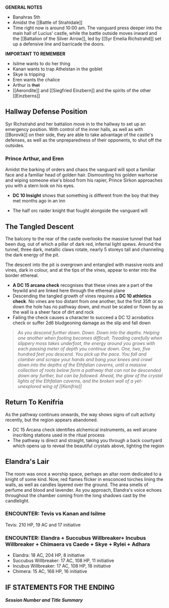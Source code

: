 **GENERAL NOTES**
- Banahras 5th
- Amidst the [[Battle of Strahldale]]
- Time right now is around 10:00 am. The vanguard press deeper into the main hall of Lucius' castle, while the battle outside moves inward and the [[Battalion of the Silver Arrow]], led by [[Syr Emelia Richstrahd]] set up a defensive line and barricade the doors.

**IMPORTANT TO REMEMBER**
- Isilme wants to do her thing
- Kanan wants to trap Athelstan in the goblet
- Skye is tripping
- Eren wants the chalice
- Arthur is ~~that~~
- [[Aerondite]] and [[Siegfried Einzbern]] and the spirits of the other [[Einzberns]]
## Hallway Defense Position
Syr Richstrahd and her battalion move in to the hallway to set up an emergency position. With control of the inner halls, as well as with [[Borovik]] on their side, they are able to take advantage of the castle's defenses, as well as the unpreparedness of their opponents, to shut off the outsides.
### Prince Arthur, and Eren
Amidst the barking of orders and chaos the vanguard will spot a familiar face and a familiar head of golden hair. Dismounting his golden warhorse and wiping someone else's blood from his rapier, Prince Sirkon approaches you with a stern look on his eyes.
- **DC 10 Insight** shows that something is different from the boy that they met months ago in an inn

- The half orc raider knight that fought alongside the vanguard will
## The Tangled Descent
The balcony to the rear of the castle overlooks the massive tunnel that had been dug, out of which a pillar of dark red, infernal light spews. Around the tunnel, three dark, metallic claws rotate, nearly 5 storeys tall and channeling the dark energy of the pit.

The descent into the pit is overgrown and entangled with massive roots and vines, dark in colour, and at the tips of the vines, appear to enter into the border ethereal. 
- **A DC 15 arcana check** recognises that these vines are a part of the feywild and are linked here through the ethereal plane
- Descending the tangled growth of vines requires a **DC 10 athletics check**. No vines are too distant from one another, but the first 35ft or so down the hole has no pathway down, and must be scaled or flown by as the wall is a sheer face of dirt and rock
- Failing the check causes a character to succeed a DC 12 acrobatics check or suffer 2d6 bludgeoning damage as the slip and fall down

> *As you descend further down. Down. Down into the depths. Helping one another when footing becomes difficult. Treading carefully when slippery moss takes underfoot, the energy around you grows with each passing meter of depth you continue down. One, two, five hundred feet you descend. You pick up the pace. You fall and clamber and scrape your hands and bang your knees and crawl down into the depths of the Ethfalian caverns, until a massive collection of roots below form a pathway that can not be descended down any further, but can be followed. Ahead, the glow of the crystal lights of the Ethfalian caverns, and the broken wall of a yet-unexplored wing of [[Kenifria]]*

## Return To Kenifria
As the pathway continues onwards, the way shows signs of cult activity recently, but the region appears abandoned. 
- DC 15 Arcana check identifies alchemical instruments, as well arcane inscribing stations used in the ritual process
- The pathway is direct and straight, taking you through a back courtyard which opens up to reveal the beautiful crystals above, lighting the region
## Elandra's Lair
The room was once a worship space, perhaps an altar room dedicated to a knight of some kind. Now, red flames flicker in ensconced torches lining the walls, as well as candles layered over the ground. The area smells of perfume and blood and lavender. As you approach, Elandra's voice echoes throughout the chamber coming from the long shadows cast by the candlelight.

### **ENCOUNTER: Tevis vs Kanan and Isilme**

Tevis: 210 HP, 19 AC and 17 initiative

### **ENCOUNTER: Elandra + Succubus Willbreaker+ Incubus Willbreaker + Chimaera vs Caede + Skye + Rylei + Adhara**
- Elandra: 18 AC, 204 HP, 8 initiative
- Succubus Willbreaker: 17 AC, 108 HP, 11 initiative
- Incubus Willbreaker: 17 AC, 108 HP, 18 initiative
- Chimera: 15 AC, 168 HP, 16 initiative

## IF STATEMENTS FOR THE ENDING
##### Session *Number and Title* Summary

